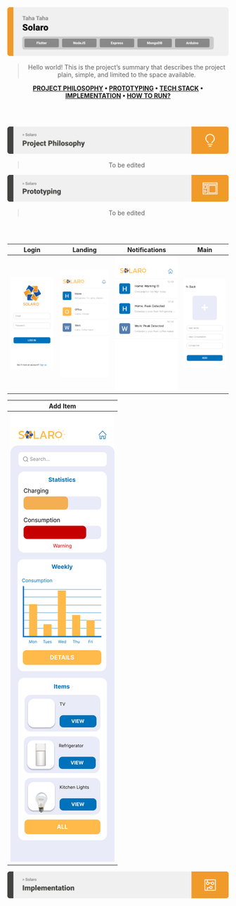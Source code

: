 <img src="./assets/titles/title1.svg"/>

<div align="center">

> Hello world! This is the project’s summary that describes the project plain, simple, and limited to the space available.

**[PROJECT PHILOSOPHY](https://github.com/tahataha005/solaro#-project-philosophy) • [PROTOTYPING](https://github.com/tahataha005/solaro#-prototyping) • [TECH STACK](https://github.com/tahataha005/solaro#-tech-stack) • [IMPLEMENTATION](https://github.com/tahataha005/solaro#-impplementation) • [HOW TO RUN?](https://github.com/tahataha005/solaro#-how-to-run)**

</div>

<br><br>

<img src="./assets/titles/title2.svg"/>
<div align="center">

> To be edited

<img src="./assets/titles/title3.svg"/>

> To be edited

<br><br>

| Login                                                                                             | Landing                                                                                              | Notifications                                                                                                    | Main                                                                                                   |
| ------------------------------------------------------------------------------------------------- | ---------------------------------------------------------------------------------------------------- | ---------------------------------------------------------------------------------------------------------------- | ------------------------------------------------------------------------------------------------------ |
| ![Login](https://github.com/tahataha005/solaro/blob/readme/readme/assets/mockups/Log-in-page.svg) | ![Landing](https://github.com/tahataha005/solaro/blob/readme/readme/assets/mockups/Landing-page.svg) | ![Notifications](https://github.com/tahataha005/solaro/blob/readme/readme/assets/mockups/Notifications-page.svg) | ![Add Item](https://github.com/tahataha005/solaro/blob/readme/readme/assets/mockups/Add-Item-page.svg) |

| Add Item                                                                                       |
| ---------------------------------------------------------------------------------------------- |
| ![Main](https://github.com/tahataha005/solaro/blob/readme/readme/assets/mockups/Home-page.svg) |

<img src="./assets/titles/title5.svg"/>

<br><br>
